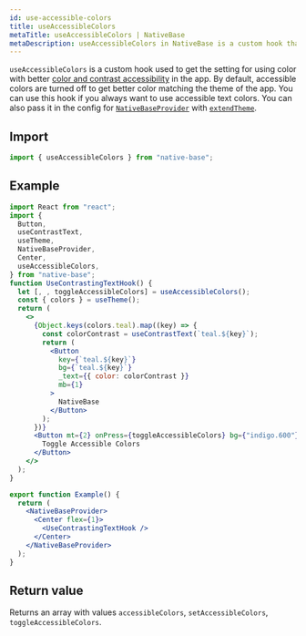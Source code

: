 ```yaml
---
id: use-accessible-colors
title: useAccessibleColors
metaTitle: useAccessibleColors | NativeBase
metaDescription: useAccessibleColors in NativeBase is a custom hook that updates your color config for better color contrast and accessibility in the app. Read on for more info.
---
```


`useAccessibleColors` is a custom hook used to get the setting for using color with better [color and contrast accessibility](https://web.dev/color-and-contrast-accessibility/) in the app. By default, accessible colors are turned off to get better color matching the theme of the app. You can use this hook if you always want to use accessible text colors. You can also pass it in the config for [`NativeBaseProvider`](setup-provider.md) with [`extendTheme`](/setup-provider#add-custom-theme-optional).

## Import

```jsx
import { useAccessibleColors } from "native-base";
```

## Example

```jsx isLive=true
import React from "react";
import {
  Button,
  useContrastText,
  useTheme,
  NativeBaseProvider,
  Center,
  useAccessibleColors,
} from "native-base";
function UseContrastingTextHook() {
  let [, , toggleAccessibleColors] = useAccessibleColors();
  const { colors } = useTheme();
  return (
    <>
      {Object.keys(colors.teal).map((key) => {
        const colorContrast = useContrastText(`teal.${key}`);
        return (
          <Button
            key={`teal.${key}`}
            bg={`teal.${key}`}
            _text={{ color: colorContrast }}
            mb={1}
          >
            NativeBase
          </Button>
        );
      })}
      <Button mt={2} onPress={toggleAccessibleColors} bg={"indigo.600"}>
        Toggle Accessible Colors
      </Button>
    </>
  );
}

export function Example() {
  return (
    <NativeBaseProvider>
      <Center flex={1}>
        <UseContrastingTextHook />
      </Center>
    </NativeBaseProvider>
  );
}
```

## Return value

Returns an array with values `accessibleColors`, `setAccessibleColors`, `toggleAccessibleColors`.
